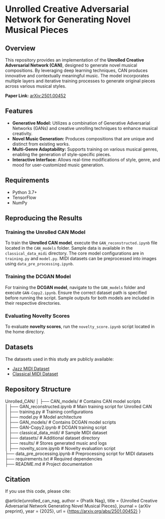 # Unrolled Creative Adversarial Network for Generating Novel Musical Pieces  

## Overview  

This repository provides an implementation of the **Unrolled Creative Adversarial Network (CAN)**, designed to generate novel musical compositions. By leveraging deep learning techniques, CAN produces innovative and contextually meaningful music. The model incorporates multiple layers and iterative training processes to generate original pieces across various musical styles.  

**Paper Link:** [arXiv:2501.00452](https://arxiv.org/abs/2501.00452)  

## Features  

- **Generative Model:** Utilizes a combination of Generative Adversarial Networks (GANs) and creative unrolling techniques to enhance musical creativity.  
- **Novel Music Generation:** Produces compositions that are unique and distinct from existing works.  
- **Multi-Genre Adaptability:** Supports training on various musical genres, enabling the generation of style-specific pieces.  
- **Interactive Interface:** Allows real-time modifications of style, genre, and mood for user-customized music generation.  

## Requirements  

- Python 3.7+  
- TensorFlow  
- NumPy  

## Reproducing the Results  

### Training the Unrolled CAN Model  
To train the **Unrolled CAN model**, execute the `GAN_reconstructed.ipynb` file located in the `CAN_models` folder. Sample data is available in the `classical_data_midi` directory. The core model configurations are in `training.py` and `model.py`. MIDI datasets can be preprocessed into images using `data_pre_processing.ipynb`.  

### Training the DCGAN Model  
For training the **DCGAN model**, navigate to the `GAN_models` folder and execute `GAN-Copy2.ipynb`. Ensure the correct dataset path is specified before running the script. Sample outputs for both models are included in their respective directories.  

### Evaluating Novelty Scores  
To evaluate **novelty scores**, run the `novelty_score.ipynb` script located in the home directory.  

## Datasets  

The datasets used in this study are publicly available:  
- [Jazz MIDI Dataset](https://www.kaggle.com/saikayala/jazz-ml-ready-midi)  
- [Classical MIDI Dataset](https://www.kaggle.com/soumikrakshit/classical-music-midi)  

## Repository Structure  

Unrolled_CAN/
│
├── CAN_models/                   # Contains CAN model scripts  
│   ├── GAN_reconstructed.ipynb    # Main training script for Unrolled CAN  
│   ├── training.py                # Training configurations  
│   ├── model.py                   # Model architecture  
│
├── GAN_models/                    # Contains DCGAN model scripts  
│   ├── GAN-Copy2.ipynb             # DCGAN training script  
│
├── classical_data_midi/            # Sample MIDI dataset  
│
├── datasets/                       # Additional dataset directory  
│
├── results/                        # Stores generated music and logs  
│
├── novelty_score.ipynb             # Novelty evaluation script  
├── data_pre_processing.ipynb       # Preprocessing script for MIDI datasets  
├── requirements.txt                # Required dependencies  
├── README.md                       # Project documentation  


## Citation  

If you use this code, please cite:  

@article{unrolled_can_nag, author = {Pratik Nag}, title = {Unrolled Creative Adversarial Network Generating Novel Musical Pieces}, journal = {arXiv preprint}, year = {2025}, url = {https://arxiv.org/abs/2501.00452} }
